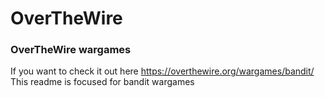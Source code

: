 # OverTheWire
### OverTheWire wargames 
If you want to check it out here
https://overthewire.org/wargames/bandit/  
This readme is focused for bandit wargames     



